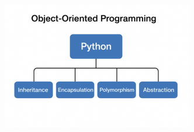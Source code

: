 ![Alt Text](https://github.com/KC-DEEPAK/OOPS-Using-Python/blob/e2e13bf1a78904a9a2eb596e20cb0cc81550aa73/ChatGPT%20Image%20Sep%2027%2C%202025%2C%2006_46_17%20PM.png)
